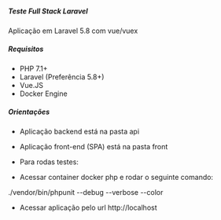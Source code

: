 ##### Teste Full Stack Laravel
Aplicação em Laravel 5.8 com vue/vuex

##### Requisitos
- PHP 7.1+
- Laravel (Preferência 5.8+)
- Vue.JS
- Docker Engine

##### Orientações
- Aplicação backend está na pasta api
- Aplicação front-end (SPA) está na pasta front

- Para rodas testes:
- Acessar container docker php e rodar o seguinte comando:

./vendor/bin/phpunit --debug --verbose --color


- Acessar aplicação pelo url http://localhost

